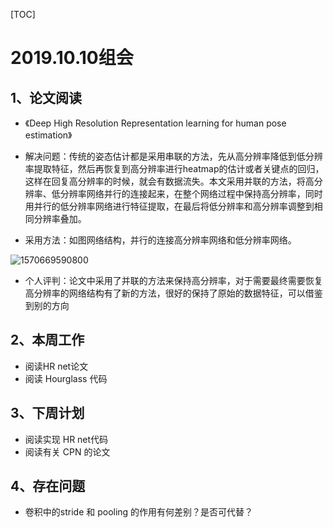 [TOC]

# 2019.10.10组会

## 1、论文阅读

* 《Deep High Resolution Representation learning  for human pose  estimation》
* 解决问题：传统的姿态估计都是采用串联的方法，先从高分辨率降低到低分辨率提取特征，然后再恢复到高分辨率进行heatmap的估计或者关键点的回归，这样在回复高分辨率的时候，就会有数据流失。本文采用并联的方法，将高分辨率、低分辨率网络并行的连接起来，在整个网络过程中保持高分辨率，同时用并行的低分辨率网络进行特征提取，在最后将低分辨率和高分辨率调整到相同分辨率叠加。

* 采用方法：如图网络结构，并行的连接高分辨率网络和低分辨率网络。

![1570669590800](D:\BCRC\typora\assets\HRnet)

* 个人评判：论文中采用了并联的方法来保持高分辨率，对于需要最终需要恢复高分辨率的网络结构有了新的方法，很好的保持了原始的数据特征，可以借鉴到别的方向

## 2、本周工作

* 阅读HR net论文
* 阅读 Hourglass 代码



## 3、下周计划

* 阅读实现 HR net代码
* 阅读有关 CPN 的论文

## 4、存在问题

* 卷积中的stride 和 pooling 的作用有何差别？是否可代替？

  